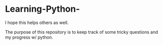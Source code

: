 # Learning-Python-
I hope this helps others as well.

The purpose of this repository is to keep track of some tricky questions and my progress w/ python. 
